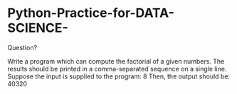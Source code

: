 # Python-Practice-for-DATA-SCIENCE-

Question?

Write a program which can compute the factorial of a given numbers. The results should be printed in a comma-separated sequence on a single line. 
Suppose the input is supplied to the program: 8 
Then, the output should be: 40320
